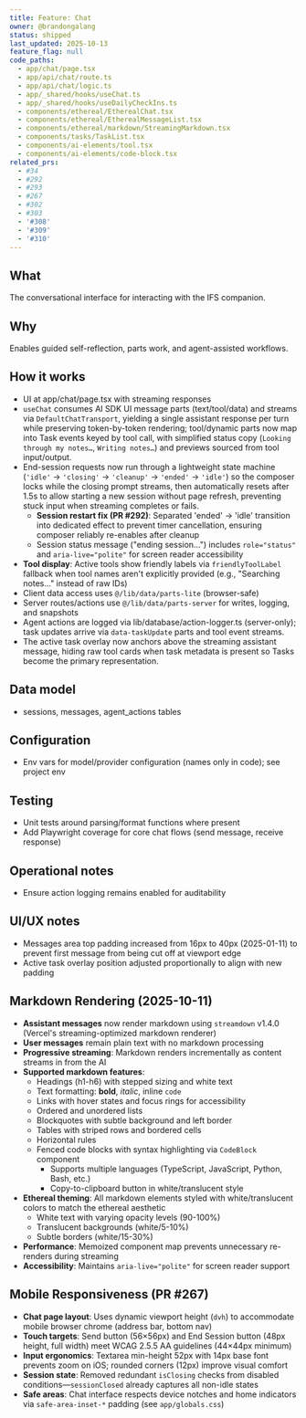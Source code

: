 ```yaml
---
title: Feature: Chat
owner: @brandongalang
status: shipped
last_updated: 2025-10-13
feature_flag: null
code_paths:
  - app/chat/page.tsx
  - app/api/chat/route.ts
  - app/api/chat/logic.ts
  - app/_shared/hooks/useChat.ts
  - app/_shared/hooks/useDailyCheckIns.ts
  - components/ethereal/EtherealChat.tsx
  - components/ethereal/EtherealMessageList.tsx
  - components/ethereal/markdown/StreamingMarkdown.tsx
  - components/tasks/TaskList.tsx
  - components/ai-elements/tool.tsx
  - components/ai-elements/code-block.tsx
related_prs:
  - #34
  - #292
  - #293
  - #267
  - #302
  - #303
  - '#308'
  - '#309'
  - '#310'
---
```


## What
The conversational interface for interacting with the IFS companion.

## Why
Enables guided self-reflection, parts work, and agent-assisted workflows.

## How it works
- UI at app/chat/page.tsx with streaming responses
- `useChat` consumes AI SDK UI message parts (text/tool/data) and streams via `DefaultChatTransport`, yielding a single assistant response per turn while preserving token-by-token rendering; tool/dynamic parts now map into Task events keyed by tool call, with simplified status copy (`Looking through my notes…`, `Writing notes…`) and previews sourced from tool input/output.
- End-session requests now run through a lightweight state machine (`'idle'` → `'closing'` → `'cleanup'` → `'ended'` → `'idle'`) so the composer locks while the closing prompt streams, then automatically resets after 1.5s to allow starting a new session without page refresh, preventing stuck input when streaming completes or fails.
  - **Session restart fix (PR #292)**: Separated 'ended' → 'idle' transition into dedicated effect to prevent timer cancellation, ensuring composer reliably re-enables after cleanup
  - Session status message ("ending session…") includes `role="status"` and `aria-live="polite"` for screen reader accessibility
- **Tool display**: Active tools show friendly labels via `friendlyToolLabel` fallback when tool names aren't explicitly provided (e.g., "Searching notes…" instead of raw IDs)
- Client data access uses `@/lib/data/parts-lite` (browser-safe)
- Server routes/actions use `@/lib/data/parts-server` for writes, logging, and snapshots
- Agent actions are logged via lib/database/action-logger.ts (server-only); task updates arrive via `data-taskUpdate` parts and tool event streams.
- The active task overlay now anchors above the streaming assistant message, hiding raw tool cards when task metadata is present so Tasks become the primary representation.

## Data model
- sessions, messages, agent_actions tables

## Configuration
- Env vars for model/provider configuration (names only in code); see project env

## Testing
- Unit tests around parsing/format functions where present
- Add Playwright coverage for core chat flows (send message, receive response)

## Operational notes
- Ensure action logging remains enabled for auditability

## UI/UX notes
- Messages area top padding increased from 16px to 40px (2025-01-11) to prevent first message from being cut off at viewport edge
- Active task overlay position adjusted proportionally to align with new padding

## Markdown Rendering (2025-10-11)
- **Assistant messages** now render markdown using `streamdown` v1.4.0 (Vercel's streaming-optimized markdown renderer)
- **User messages** remain plain text with no markdown processing
- **Progressive streaming**: Markdown renders incrementally as content streams in from the AI
- **Supported markdown features**:
  - Headings (h1-h6) with stepped sizing and white text
  - Text formatting: **bold**, *italic*, inline `code`
  - Links with hover states and focus rings for accessibility
  - Ordered and unordered lists
  - Blockquotes with subtle background and left border
  - Tables with striped rows and bordered cells
  - Horizontal rules
  - Fenced code blocks with syntax highlighting via `CodeBlock` component
    - Supports multiple languages (TypeScript, JavaScript, Python, Bash, etc.)
    - Copy-to-clipboard button in white/translucent style
- **Ethereal theming**: All markdown elements styled with white/translucent colors to match the ethereal aesthetic
  - White text with varying opacity levels (90-100%)
  - Translucent backgrounds (white/5-10%)
  - Subtle borders (white/15-30%)
- **Performance**: Memoized component map prevents unnecessary re-renders during streaming
- **Accessibility**: Maintains `aria-live="polite"` for screen reader support

## Mobile Responsiveness (PR #267)
- **Chat page layout**: Uses dynamic viewport height (`dvh`) to accommodate mobile browser chrome (address bar, bottom nav)
- **Touch targets**: Send button (56×56px) and End Session button (48px height, full width) meet WCAG 2.5.5 AA guidelines (44×44px minimum)
- **Input ergonomics**: Textarea min-height 52px with 14px base font prevents zoom on iOS; rounded corners (12px) improve visual comfort
- **Session state**: Removed redundant `isClosing` checks from disabled conditions—`sessionClosed` already captures all non-idle states
- **Safe areas**: Chat interface respects device notches and home indicators via `safe-area-inset-*` padding (see `app/globals.css`)

